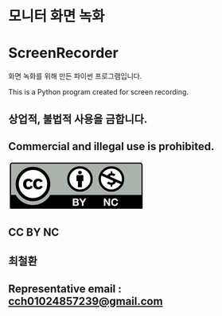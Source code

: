 # 모니터 화면 녹화
# ScreenRecorder

화면 녹화를 위해 만든 파이썬 프로그램입니다.

This is a Python program created for screen recording.


## 상업적, 불법적 사용을 금합니다.
## Commercial and illegal use is prohibited.

![Contents](./images/CC_BY_NC.jpg)
## CC BY NC

## 최철환 
## Representative email : cch01024857239@gmail.com


